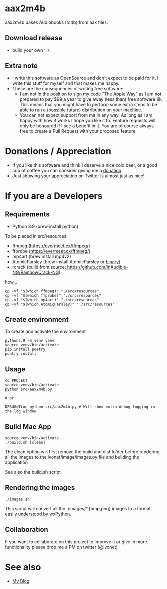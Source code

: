 # aax2m4b

aax2m4b bakes Audiobooks (m4b) from aax files.

## Download release

* build your own :-)

## Extra note

* I write this software as OpenSource and don't expect to be paid for it. I write this stuff for myself and that makes
  me happy.
* These are the consequences of writing free software:
    * I am not in the position to [sign](https://developer.apple.com/developer-id/) my code
      "The Apple Way" as I am not prepared to pay $99 a year to give away (less than) free software 😄. This means that
      you might have to perform some extra steps to be able to run a (possible future) distribution on your machine.
    * You can not expect support from me in any way. As long as I am happy with how it works I hope you like it to.
      Feature requests will only be honoured if I see a benefit in it. You are of course always free to create a Pull
      Request with your proposed feature.

# Donations / Appreciation

* If you like this software and think I deserve a nice cold beer, or a good cup of coffee you can consider giving me
  a [donation](http://ivo2u.nl/Zc).
* Just showing your appreciation on Twitter is almost just as nice!

# If you are a Developers

## Requirements

- Python 3.9 (brew install python)

To be placed in src/resources:

- ffmpeg (https://evermeet.cx/ffmpeg/)
- ffprobe (https://evermeet.cx/ffmpeg/)
- mp4art (brew install mp4v2)
- AtomicParsley (brew install AtomicParsley
  or [binary](https://github.com/wez/atomicparsley/releases/))
- rcrack (build from source: https://github.com/inAudible-NG/RainbowCrack-NG)


how...

```shell
cp -vf "$(which ffmpeg)" "./src/resources"
cp -vf "$(which ffprobe)" "./src/resources"
cp -vf "$(which mp4art)" "./src/resources"
cp -vf "$(which AtomicParsley)" "./src/resources"
```

## Create environment

To create and activate the environment

```shell
python3.9 -m venv venv
source venv/bin/activate
pip install poetry 
poetry install
```

## Usage

```shell
cd PROJECT
source venv/bin/activate
python src/aax2m4b.py

# or

DEBUG=True python src/aax2m4b.py # Will show extra debug logging in the log window
```

## Build Mac App

```shell
source venv/bin/activate
./build.sh [clean]
```

The clean option will first remove the build and dist folder before rendering all the images to the
ivonet/image/images.py file and building the application

See also the build.sh script

## Rendering the images

```shell
./images.sh
```

This script will convert all the ./images/*.{bmp,png} images to a format easily understood by wxPython.

## Collaboration

If you want to collaborate on this project to improve it or give in more functionality please drop
me a PM on twitter (@ivonet)

# See also

* [My Blog](https://www.ivonet.nl) 
